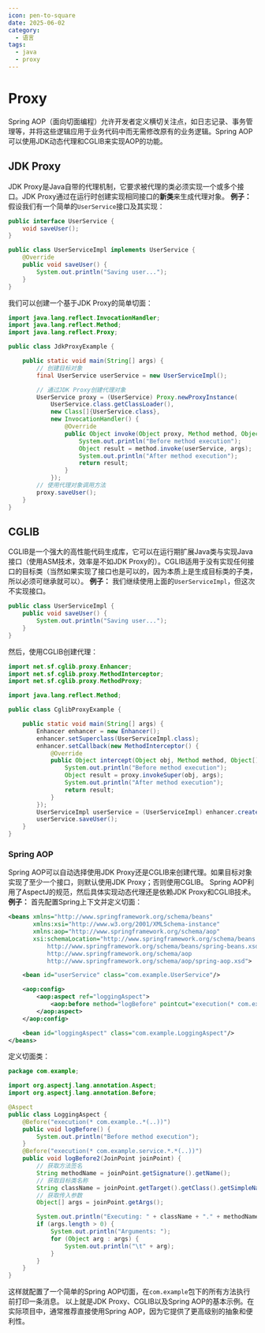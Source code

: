 ```yaml
---
icon: pen-to-square
date: 2025-06-02
category:
  - 语言
tags:
  - java
  - proxy
---
```


# Proxy

Spring AOP（面向切面编程）允许开发者定义横切关注点，如日志记录、事务管理等，并将这些逻辑应用于业务代码中而无需修改原有的业务逻辑。Spring AOP可以使用JDK动态代理和CGLIB来实现AOP的功能。
## JDK Proxy

JDK Proxy是Java自带的代理机制，它要求被代理的类必须实现一个或多个接口。JDK Proxy通过在运行时创建实现相同接口的**新类**来生成代理对象。
**例子：**
假设我们有一个简单的`UserService`接口及其实现：
```Java
public interface UserService {
    void saveUser();
}

public class UserServiceImpl implements UserService {
    @Override
    public void saveUser() {
        System.out.println("Saving user...");
    }
}
```
我们可以创建一个基于JDK Proxy的简单切面：
```Java
import java.lang.reflect.InvocationHandler;
import java.lang.reflect.Method;
import java.lang.reflect.Proxy;

public class JdkProxyExample {

    public static void main(String[] args) {
        // 创建目标对象
        final UserService userService = new UserServiceImpl();

        // 通过JDK Proxy创建代理对象
        UserService proxy = (UserService) Proxy.newProxyInstance(
            UserService.class.getClassLoader(),
            new Class[]{UserService.class},
            new InvocationHandler() {
                @Override
                public Object invoke(Object proxy, Method method, Object[] args) throws Throwable {
                    System.out.println("Before method execution");
                    Object result = method.invoke(userService, args);
                    System.out.println("After method execution");
                    return result;
                }
            });
        // 使用代理对象调用方法
        proxy.saveUser();
    }
}
```

## CGLIB

CGLIB是一个强大的高性能代码生成库，它可以在运行期扩展Java类与实现Java接口（使用ASM技术，效率是不如JDK Proxy的）。CGLIB适用于没有实现任何接口的目标类（当然如果实现了接口也是可以的，因为本质上是生成目标类的子类，所以必须可继承就可以）。
**例子：**
我们继续使用上面的`UserServiceImpl`，但这次不实现接口。
```Java
public class UserServiceImpl {
    public void saveUser() {
        System.out.println("Saving user...");
    }
}
```
然后，使用CGLIB创建代理：
```Java
import net.sf.cglib.proxy.Enhancer;
import net.sf.cglib.proxy.MethodInterceptor;
import net.sf.cglib.proxy.MethodProxy;

import java.lang.reflect.Method;

public class CglibProxyExample {

    public static void main(String[] args) {
        Enhancer enhancer = new Enhancer();
        enhancer.setSuperclass(UserServiceImpl.class);
        enhancer.setCallback(new MethodInterceptor() {
            @Override
            public Object intercept(Object obj, Method method, Object[] args, MethodProxy proxy) throws Throwable {
                System.out.println("Before method execution");
                Object result = proxy.invokeSuper(obj, args);
                System.out.println("After method execution");
                return result;
            }
        });
        UserServiceImpl userService = (UserServiceImpl) enhancer.create();
        userService.saveUser();
    }
}
```

### Spring AOP

Spring AOP可以自动选择使用JDK Proxy还是CGLIB来创建代理。如果目标对象实现了至少一个接口，则默认使用JDK Proxy；否则使用CGLIB。
Spring AOP利用了AspectJ的规范，然后具体实现动态代理还是依赖JDK Proxy和CGLIB技术。
**例子：**
首先配置Spring上下文并定义切面：
```XML
<beans xmlns="http://www.springframework.org/schema/beans"
       xmlns:xsi="http://www.w3.org/2001/XMLSchema-instance"
       xmlns:aop="http://www.springframework.org/schema/aop"
       xsi:schemaLocation="http://www.springframework.org/schema/beans
           http://www.springframework.org/schema/beans/spring-beans.xsd
           http://www.springframework.org/schema/aop
           http://www.springframework.org/schema/aop/spring-aop.xsd">

    <bean id="userService" class="com.example.UserService"/>

    <aop:config>
        <aop:aspect ref="loggingAspect">
            <aop:before method="logBefore" pointcut="execution(* com.example..*(..))"/>
        </aop:aspect>
    </aop:config>

    <bean id="loggingAspect" class="com.example.LoggingAspect"/>
</beans>
```
定义切面类：
```Java
package com.example;

import org.aspectj.lang.annotation.Aspect;
import org.aspectj.lang.annotation.Before;

@Aspect
public class LoggingAspect {
    @Before("execution(* com.example..*(..))")
    public void logBefore() {
        System.out.println("Before method execution");
    }
    @Before("execution(* com.example.service.*.*(..))")
    public void logBefore2(JoinPoint joinPoint) {
        // 获取方法签名
        String methodName = joinPoint.getSignature().getName();
        // 获取目标类名称
        String className = joinPoint.getTarget().getClass().getSimpleName();
        // 获取传入参数
        Object[] args = joinPoint.getArgs();

        System.out.println("Executing: " + className + "." + methodName + "()");
        if (args.length > 0) {
            System.out.println("Arguments: ");
            for (Object arg : args) {
                System.out.println("\t" + arg);
            }
        }
    }
}
```
这样就配置了一个简单的Spring AOP切面，在`com.example`包下的所有方法执行前打印一条消息。
以上就是JDK Proxy、CGLIB以及Spring AOP的基本示例。在实际项目中，通常推荐直接使用Spring AOP，因为它提供了更高级别的抽象和便利性。